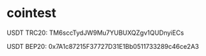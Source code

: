 # cointest

USDT TRC20:
TM6sccTydJW9Mu7YUBUXQZgv1QUDnyiECs

USDT BEP20:
0x7A1c87215F37727D31E1Bb0511733289c46ce2A3
